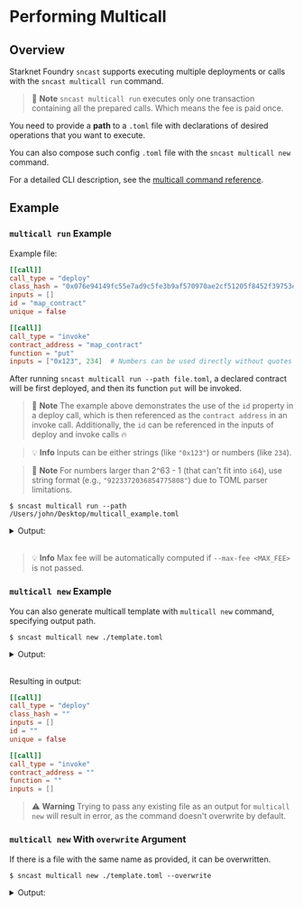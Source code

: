 # Performing Multicall

## Overview

Starknet Foundry `sncast` supports executing multiple deployments or calls with the `sncast multicall run` command.

> 📝 **Note**
> `sncast multicall run` executes only one transaction containing all the prepared calls. Which means the fee is paid once.

You need to provide a **path** to a `.toml` file with declarations of desired operations that you want to execute.

You can also compose such config `.toml` file with the `sncast multicall new` command.

For a detailed CLI description, see the [multicall command reference](../appendix/sncast/multicall/multicall.md).

## Example

### `multicall run` Example

Example file:

```toml
[[call]]
call_type = "deploy"
class_hash = "0x076e94149fc55e7ad9c5fe3b9af570970ae2cf51205f8452f39753e9497fe849"
inputs = []
id = "map_contract"
unique = false

[[call]]
call_type = "invoke"
contract_address = "map_contract"
function = "put"
inputs = ["0x123", 234]  # Numbers can be used directly without quotes
```

After running `sncast multicall run --path file.toml`, a declared contract will be first deployed, and then its function `put` will be invoked.

> 📝 **Note**
> The example above demonstrates the use of the `id` property in a deploy call, which is then referenced as the `contract address` in an invoke call.
Additionally, the `id` can be referenced in the inputs of deploy and invoke calls 🔥

> 💡 **Info**
> Inputs can be either strings (like `"0x123"`) or numbers (like `234`).

> 📝 **Note**
> For numbers larger than 2^63 - 1 (that can't fit into `i64`), use string format (e.g., `"9223372036854775808"`) due to TOML parser limitations.

```shell
$ sncast multicall run --path /Users/john/Desktop/multicall_example.toml
```

<details>
<summary>Output:</summary>

```shell
command: multicall
transaction_hash: 0x38fb8a0432f71bf2dae746a1b4f159a75a862e253002b48599c9611fa271dcb

To see invocation details, visit:
transaction: https://starkscan.co/tx/0x38fb8a0432...
```
</details>
<br>

> 💡 **Info**
> Max fee will be automatically computed if `--max-fee <MAX_FEE>` is not passed.

### `multicall new` Example

You can also generate multicall template with `multicall new` command, specifying output path.
```shell
$ sncast multicall new ./template.toml
```

<details>
<summary>Output:</summary>

```shell
Multicall template successfully saved in ./template.toml
```
</details>
<br>

Resulting in output:
```toml
[[call]]
call_type = "deploy"
class_hash = ""
inputs = []
id = ""
unique = false

[[call]]
call_type = "invoke"
contract_address = ""
function = ""
inputs = []
```

> ⚠️ **Warning**
> Trying to pass any existing file as an output for `multicall new` will result in error, as the command doesn't overwrite by default.

### `multicall new` With `overwrite` Argument

If there is a file with the same name as provided, it can be overwritten.

```shell
$ sncast multicall new ./template.toml --overwrite
```

<details>
<summary>Output:</summary>

```shell
Multicall template successfully saved in ./new_multicall_template.toml
```
</details>
